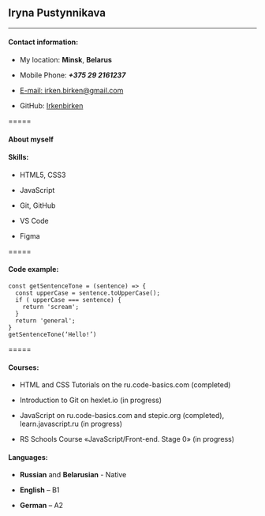 ## Iryna Pustynnikava

---

#### Contact information:

- My location: **Minsk**, **Belarus**

- Mobile Phone: **_+375 29 2161237_**

- [E-mail: irken.birken@gmail.com](irken.birken@gmail.com)

- GitHub: [Irkenbirken](https://github.com/Irkenbirken/)

=====

#### About myself

#### Skills:

- HTML5, CSS3

- JavaScript

- Git, GitHub

- VS Code

- Figma

=====

#### Code example:

```
const getSentenceTone = (sentence) => {
  const upperCase = sentence.toUpperCase();
  if ( upperCase === sentence) {
    return 'scream';
  }
  return 'general';
}
getSentenceTone(‘Hello!’)

```

=====

#### Courses:

- HTML and CSS Tutorials on the ru.code-basics.com (completed)

- Introduction to Git on hexlet.io (in progress)

- JavaScript on ru.code-basics.com and stepic.org (completed), learn.javascript.ru (in progress)

- RS Schools Course «JavaScript/Front-end. Stage 0» (in progress)

#### Languages:

- **Russian** and **Belarusian** - Native

- **English** – B1

- **German** – A2
